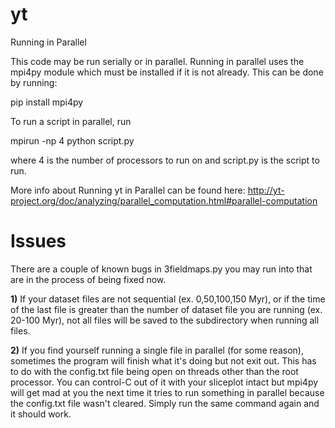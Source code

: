 # yt

Running in Parallel

This code may be run serially or in parallel. Running in parallel uses the mpi4py module which must be installed if it is not already.
This can be done by running: 

pip install mpi4py

To run a script in parallel, run 

mpirun -np 4 python script.py

where 4 is the number of processors to run on and script.py is the script to run.

More info about Running yt in Parallel can be found here: http://yt-project.org/doc/analyzing/parallel_computation.html#parallel-computation

# Issues

There are a couple of known bugs in 3fieldmaps.py you may run into that are in the process of being fixed now.

**1)**
If your dataset files are not sequential (ex. 0,50,100,150 Myr), or if the time of the last file is greater than the number of dataset file you are running (ex. 20-100 Myr), not all files will be saved to the subdirectory when running all files.

**2)**
If you find yourself running a single file in parallel (for some reason), sometimes the program will finish what it's doing but not exit out. This has to do with the config.txt file being open on threads other than the root processor. You can control-C out of it with your sliceplot intact but mpi4py will get mad at you the next time it tries to run something in parallel because the config.txt file wasn't cleared. Simply run the same command again and it should work.
